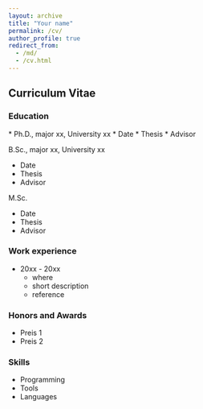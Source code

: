 ```yaml
---
layout: archive
title: "Your name"
permalink: /cv/
author_profile: true
redirect_from: 
  - /md/
  - /cv.html
---
```

## Curriculum Vitae

<h3> <i class="si si-googlescholar"></i> Education</h3> 
* Ph.D., major xx, University xx
  * Date
  * Thesis
  * Advisor

B.Sc., major xx, University xx
  * Date
  * Thesis
  * Advisor

M.Sc.
  * Date
  * Thesis
  * Advisor


### Work experience
* 20xx - 20xx
  * where
  * short description
  * reference


### Honors and Awards
* Preis 1
* Preis 2


### Skills
* Programming
* Tools
* Languages



<!-- ### Service and leadership
* Currently signed in to 43 different slack teams -->

